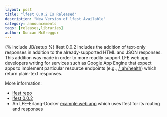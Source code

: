 ```yaml
---
layout: post
title: "lfest 0.0.2 Is Released"
description: "New Version of lfest Available"
category: announcements
tags: [releases,libraries]
author: Duncan McGreggor
---
```

{% include JB/setup %}
lfest 0.0.2 includes the addition of text-only responses in addition to the
already-supported HTML and JSON responses. This addition was made in order to
more readily support LFE web app developers writing for services such as Google
App Engine that expect apps to implement particular resource endpoints
(e.g.,
[/_ah/health](https://cloud.google.com/appengine/docs/python/managed-vms/#health_checking))
which return plain-text responses.

More information:

 * [lfest repo](https://github.com/lfex/lfest)
 * [lfest 0.0.2](https://github.com/lfex/lfest/releases/tag/0.0.2)
 * An LFE-Erlang-Docker
   [example web app](https://github.com/oubiwann/docker-lfe-yaws-sample-app)
   which uses lfest for its routing and responses
